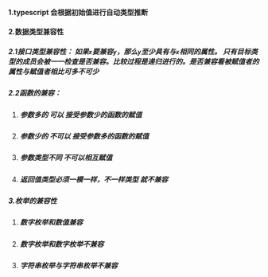 #### 1.typescript 会根据初始值进行自动类型推断

#### 2.数据类型兼容性

##### 2.1接口类型兼容性：   如果`x`要兼容`y`，那么`y`至少具有与`x`相同的属性。 只有目标类型的成员会被一一检查是否兼容。比较过程是递归进行的。是否兼容看被赋值者的属性与赋值者相比可多不可少

##### 2.2函数的兼容：

1. ##### 参数多的 可以 接受参数少的函数的赋值

2. ##### 参数少的 不可以 接受参数多的函数的赋值

3. ##### 参数类型不同 不可以相互赋值

4. ##### 返回值类型必须一模一样，不一样类型 就不兼容

##### 3.枚举的兼容性

1. ##### 数字枚举和数值兼容

2. ##### 数字枚举和数字枚举不兼容

3. ##### 字符串枚举与字符串枚举不兼容






